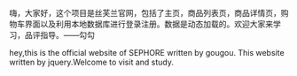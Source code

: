 嗨，大家好，这个项目是丝芙兰官网，包括了主页，商品列表页，商品详情页，购物车界面以及利用本地数据库进行登录注册。数据是动态加载的。欢迎大家来学习，品评指导。——勾勾

hey,this is the official website of SEPHORE written by gougou.
This website written by jquery.Welcome to visit and study.


